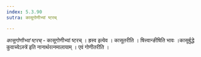 ```yaml
---
index: 5.3.90
sutra: कासूगोणीभ्यां ष्टरच्

---
```

_कासूगोणीभ्यां ष्टरच्_ - कासूगोणीभ्यां ष्टरच् । ह्रस्व इत्येव । कासूतरीति । षित्त्वान्ङीषिति भावः ।कासूर्बुद्धे कुवाच्येऽस्त्रे॑ इति नानार्थरत्नमालायाम् । एवं गोणीतरीति ।